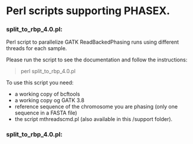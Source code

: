 # Perl scripts supporting PHASEX.


### split_to_rbp_4.0.pl: 

Perl script to parallelize GATK ReadBackedPhasing runs using different threads for each sample.

Please run the script to see the documentation and follow the instructions:

> perl split_to_rbp_4.0.pl

To use this script you need:

- a working copy of bcftools
- a working copy og GATK 3.8
- reference sequence of the chromosome you are phasing (only one sequence in a FASTA file)
- the script mthreadscmd.pl (also available in this /support folder).

### split_to_rbp_4.0.pl: 
